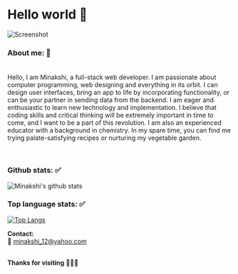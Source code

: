 
# Hello world 👋 <br />

![Screenshot](https://cms-assets.tutsplus.com/uploads/users/1631/posts/34756/image/Twitter%20Header%20Generator%20with%20a%20Latte%20Art%20Image%20copy.jpg)


<!--
**Minakshi-Verma/Minakshi-Verma** is a ✨ _special_ ✨ repository because its `README.md` (this file) appears on your GitHub profile.

Here are some ideas to get you started:

- 🔭 I’m currently working on ...
- 🌱 I’m currently learning ...
- 👯 I’m looking to collaborate on ...
- 🤔 I’m looking for help with ...
- 💬 Ask me about ...
- 📫 How to reach me: ...
- 😄 Pronouns: ...
- ⚡ Fun fact: ...
-->
<!-- [![Minakshi's github stats](https://github-readme-stats.vercel.app/api?username=Minakshi-Verma)](https://github.com/Minakshi-Verma/github-readme-stats) -->

### About me: 💬 <br /><br />
 
Hello, I am Minakshi, a full-stack web developer. I am passionate about computer programming, web designing and everything in its orbit. I can design user interfaces, bring an app to life by incorporating functionality, or can be your partner in sending data from the backend. I am eager and enthusiastic to learn new technology and implementation. I believe that coding skills and critical thinking will be extremely important in time to come, and I want to be a part of this revolution. I am also an experienced educator with a background in chemistry. In my spare time, you can find me trying palate-satisfying recipes or nurturing my vegetable garden.


<br />

### Github stats: ✅<br />

![Minakshi's github stats](https://github-readme-stats.vercel.app/api?username=Minakshi-Verma&show_icons=true&theme=radical)
<br />

### Top language stats: ✅<br />

[![Top Langs](https://github-readme-stats.vercel.app/api/top-langs/?username=Minakshi-Verma)](https://github.com/Minakshi-Verma/github-readme-stats)
<br />



**Contact:** <br />
:e-mail: minakshi_12@yahoo.com
<br /><br />

**Thanks for visiting** 💖💖💖
